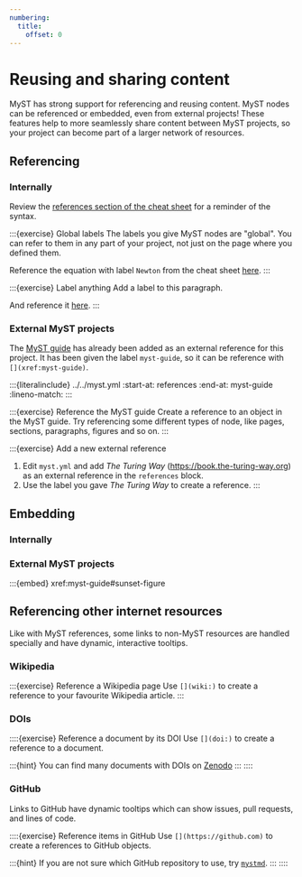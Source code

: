 ```yaml
---
numbering:
  title:
    offset: 0
---
```


# Reusing and sharing content

MyST has strong support for referencing and reusing content.
MyST nodes can be referenced or embedded, even from external projects!
These features help to more seamlessly share content between MyST projects, so your project can become part of a larger network of resources.

## Referencing

### Internally

Review the [references section of the cheat sheet](#cheatsheet-ref) for a reminder of the syntax.

:::{exercise} Global labels
The labels you give MyST nodes are "global".
You can refer to them in any part of your project, not just on the page where you defined them.

Reference the equation with label `Newton` from the cheat sheet [here]().
:::

:::{exercise} Label anything
Add a label to this paragraph.

And reference it [here]().
:::


### External MyST projects

The [MyST guide](xref:myst-guide) has already been added as an external reference for this project.
It has been given the label `myst-guide`, so it can be reference with `[](xref:myst-guide)`.

:::{literalinclude} ../../myst.yml
:start-at: references
:end-at: myst-guide
:lineno-match:
:::

:::{exercise} Reference the MyST guide
Create a reference to an object in the MyST guide.
Try referencing some different types of node, like pages, sections, paragraphs, figures and so on.
:::

:::{exercise} Add a new external reference
1. Edit `myst.yml` and add _The Turing Way_ (https://book.the-turing-way.org) as an external reference in the `references` block.
2. Use the label you gave _The Turing Way_ to create a reference.
:::

## Embedding

### Internally

### External MyST projects

:::{embed} xref:myst-guide#sunset-figure

## Referencing other internet resources

Like with MyST references, some links to non-MyST resources are handled specially and have dynamic, interactive tooltips.

### Wikipedia

:::{exercise} Reference a Wikipedia page
Use `[](wiki:)` to create a reference to your favourite Wikipedia article.
:::

### DOIs

::::{exercise} Reference a document by its DOI
Use `[](doi:)` to create a reference to a document.

:::{hint}
You can find many documents with DOIs on [Zenodo](https://zenodo.org/)
:::
::::

### GitHub

Links to GitHub have dynamic tooltips which can show issues, pull requests, and lines of code.

::::{exercise} Reference items in GitHub
Use `[](https://github.com)` to create a references to GitHub objects.

:::{hint}
If you are not sure which GitHub repository to use, try [`mystmd`](https://github.com/jupyter-book/mystmd).
:::
::::
